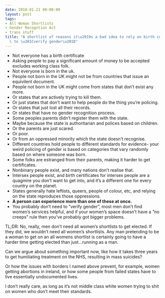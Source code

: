 ```yaml
---
date: 2018-01-21 00:00:00
layout: post
tags:
- All Woman Shortlists
- Gender Recogntion Act
- trans stuff
title: "A shortlist of reasons it\u2019s a bad idea to rely on birth certificates\
  \ to \u201Cverify gender\u201D"
---
```


* Not everyone has a birth certificate
* Asking people to pay a significant amount of money to be accepted excludes working class folk.
* Not everyone is born in the uk.
* People not born in the UK might not be from countries that issue an equivilent document.
* People not born in the UK might come from states that don’t exist any more.
* Or states that are actively trying to kill them.
* Or just states that don’t want to help people do the thing you’re policing.
* Or states that just lost all their records.
* Or states that have no gender recognition process.
* Some peoples parents didn’t register them with the state.
* Maybe because the state is authoritarian and polices based on children.
* Or the parents are just scared.
* Or poor.
* Or from an oppressed minority which the state doesn’t recognise.
* Different countries hold people to different standards for evidence- your weird policing of gender is based on categories that vary randomly based on where someone was born.
* Some folks are estranged from their parents, making it harder to get certificates.
* Nonbinary people exist, and many nations don’t realise that.
* Intersex people exist, and birth certificates for intersex people are a quagmire you don’t want to get into, and it’s a different one for every country on the planet.
* States generally hate leftists, queers, people of colour, etc, and relying on the state reproduces those oppressions.
* **A person can experience more than one of these at once.**
* You probably don’t need to “verify gender”, most men don’t find women’s services helpful, and if your women’s space doesn’t have a “no creeps” rule then you’ve probably got bigger problems.


TL;DR: No, really, men don’t need all women’s shortlists to get elected. If they did, we wouldn’t need all women’s shortlists. Any man pretending to be a woman to get on an all womens shortlist is certainly going to have a harder time getting elected than just…running as a man.


Can we argue about something important now, like how it takes three years to get humiliating treatment on the NHS, resulting in mass suicides?


Or how the issues with borders I named above prevent, for example, women getting abortions in ireland, or how some people from failed states have to live essentially undocumented lives.


I don’t really care, as long as it’s not middle class white women trying to shit on women who don’t meet their standards.



